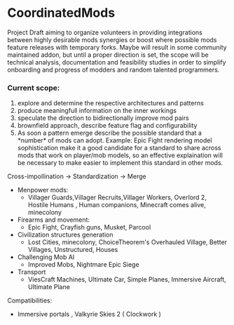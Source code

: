 # CoordinatedMods
Project Draft aiming to organize volunteers in providing integrations between highly desirable mods synergies 
or boost where possible mods feature releases with temporary forks. Maybe will result in some community maintained addon,
but until a proper direction is set, the scope will be technical analysis, documentation and feasibility studies 
in order to simplify onboarding and progress of modders and random talented programmers. 

### Current scope:

1. explore and determine the respective architectures and patterns
2. produce meaningfull information on the inner workings
3. speculate the direction to bidirectionally improve mod pairs
4. brownfield approach, describe feature flag and configurability 
5. As soon a pattern emerge describe the possible standard that a \*number\* of mods can adopt.
Example: Epic Fight rendering model sophistication make it a good candidate for a standard to share across mods that work on player/mob models,
so an effective explaination will be necessary to make easier to implement this standard in other mods.  

Cross-impollination -> Standardization -> Merge 
- Menpower mods:
  - Villager Guards,Villager Recruits,Villager Workers, Overlord 2, Hostile Humans , Human companions, Minecraft comes alive, minecolony
- Firearms and movement:
  - Epic Fight, Crayfish guns, Musket, Parcool 
- Civilization structures generation
  - Lost Cities, minecolony, ChoiceTheorem's Overhauled Village, Better Villages, Unstructured, Houses 
- Challenging Mob AI
  - Improved Mobs, Nightmare Epic Siege
- Transport 
  - ViesCraft Machines, Ultimate Car,  Simple Planes, Immersive Aircraft, Ultimate Plane 

Compatibilities:
- Immersive portals , Valkyrie Skies 2 ( Clockwork )
